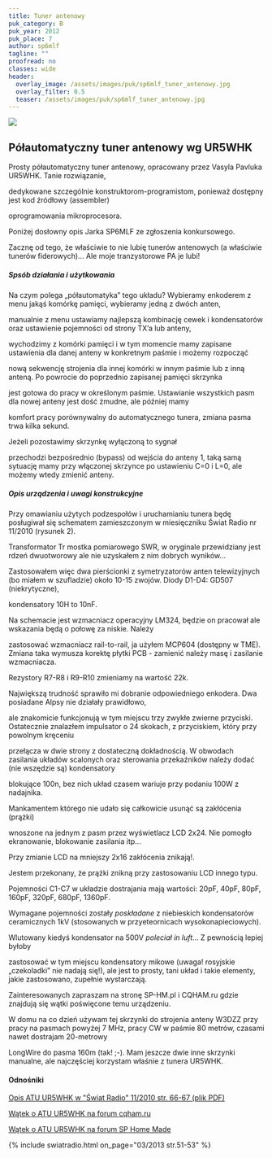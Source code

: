 ```yaml
---
title: Tuner antenowy
puk_category: B
puk_year: 2012
puk_place: 7
author: sp6mlf
tagline: ""
proofread: no
classes: wide
header:
  overlay_image: /assets/images/puk/sp6mlf_tuner_antenowy.jpg
  overlay_filter: 0.5
  teaser: /assets/images/puk/sp6mlf_tuner_antenowy.jpg
---
```






 



![](assets/data/img/projects/2012-7-0.jpg) 



Półautomatyczny tuner antenowy wg UR5WHK
----------------------------------------





 Prosty półautomatyczny tuner antenowy, opracowany przez Vasyla Pavluka UR5WHK. Tanie rozwiązanie,

 dedykowane szczególnie konstruktorom-programistom, ponieważ dostępny jest kod źródłowy (assembler)

 oprogramowania mikroprocesora.  


 Poniżej dosłowny opis Jarka SP6MLF ze zgłoszenia konkursowego.






Zacznę od tego, że właściwie to nie lubię tunerów antenowych (a właściwie tunerów fiderowych)... Ale moje tranzystorowe PA je lubi!




##### Spsób działania i użytkowania




Na czym polega „półautomatyka” tego układu? Wybieramy enkoderem z menu jakąś komórkę pamięci, wybieramy jedną z dwóch anten,

manualnie z menu ustawiamy najlepszą kombinację cewek i kondensatorów oraz ustawienie pojemności od strony TX’a lub anteny,

wychodzimy z komórki pamięci i w tym momencie mamy zapisane ustawienia dla danej anteny w konkretnym paśmie i możemy rozpocząć

nową sekwencję strojenia dla innej komórki w innym paśmie lub z inną anteną. Po powrocie do poprzednio zapisanej pamięci skrzynka

jest gotowa do pracy w określonym paśmie. Ustawianie wszystkich pasm dla nowej anteny jest dość żmudne, ale później mamy

komfort pracy porównywalny do automatycznego tunera, zmiana pasma trwa kilka sekund.






Jeżeli pozostawimy skrzynkę wyłączoną to sygnał

przechodzi bezpośrednio (bypass) od wejścia do anteny 1, taką samą sytuację mamy przy włączonej skrzynce po ustawieniu C=0 i L=0, ale możemy wtedy zmienić anteny.




##### Opis urządzenia i uwagi konstrukcyjne




 Przy omawianiu użytych podzespołów i uruchamianiu tunera będę posługiwał się schematem zamieszczonym w miesięczniku Świat Radio nr 11/2010 (rysunek 2).






 Transformator Tr mostka pomiarowego SWR, w oryginale przewidziany jest rdzeń dwuotworowy ale nie uzyskałem z nim dobrych wyników...

 Zastosowałem więc dwa pierścionki z symetryzatorów anten telewizyjnych (bo miałem w szufladzie) około 10-15 zwojów. Diody D1-D4: GD507 (niekrytyczne),

 kondensatory 10H to 10nF.






 Na schemacie jest wzmacniacz operacyjny LM324, będzie on pracował ale wskazania będą o połowę za niskie. Należy

 zastosować wzmacniacz rail-to-rail, ja użyłem MCP604 (dostępny w TME). Zmiana taka wymusza korektę płytki PCB - zamienić należy masę i zasilanie wzmacniacza.






 Rezystory R7-R8 i R9-R10 zmieniamy na wartość 22k.






 Największą trudność sprawiło mi dobranie odpowiedniego enkodera. Dwa posiadane Alpsy nie działały prawidłowo,

 ale znakomicie funkcjonują w tym miejscu trzy zwykłe zwierne przyciski. Ostatecznie znalazłem impulsator o 24 skokach, z przyciskiem, który przy powolnym kręceniu

 przełącza w dwie strony z dostateczną dokładnością. W obwodach zasilania układów scalonych oraz sterowania przekaźników należy dodać (nie wszędzie są) kondensatory

 blokujące 100n, bez nich układ czasem wariuje przy podaniu 100W z nadajnika.






 Mankamentem którego nie udało się całkowicie usunąć są zakłócenia (prążki)

 wnoszone na jednym z pasm przez wyświetlacz LCD 2x24. Nie pomogło ekranowanie, blokowanie zasilania itp...






 Przy zmianie LCD na mniejszy 2x16 zakłócenia znikają!.

 Jestem przekonany, że prążki znikną przy zastosowaniu LCD innego typu.






 Pojemności C1-C7 w układzie dostrajania mają wartości: 20pF, 40pF, 80pF, 160pF, 320pF, 680pF, 1360pF.

 Wymagane pojemności zostały *poskładane* z niebieskich kondensatorów ceramicznych 1kV (stosowanych w przyeteornicach wysokonapieciowych).

 Wlutowany kiedyś kondensator na 500V *poleciał in luft*... Z pewnością lepiej byłoby

 zastosować w tym miejscu kondensatory mikowe (uwaga! rosyjskie „czekoladki” nie nadają się!), ale jest to prosty, tani układ i takie elementy, jakie zastosowano, zupełnie wystarczają.






 Zainteresowanych zapraszam na stronę SP-HM.pl i CQHAM.ru gdzie znajdują się wątki poświęcone temu urządzeniu.






 W domu na co dzień używam tej skrzynki do strojenia anteny W3DZZ przy pracy na pasmach powyżej 7 MHz, pracy CW w paśmie 80 metrów, czasami nawet dostrajam 20-metrowy

 LongWire do pasma 160m (tak! ;-). Mam jeszcze dwie inne skrzynki manualne, ale najczęściej korzystam właśnie z tunera UR5WHK.







#### Odnośniki

[Opis ATU UR5WHK w "Świat Radio" 11/2010 str. 66-67 (plik PDF)](http://www.swiatradio.com.pl/virtual/modules.php?name=Downloads&d_op=getit&lid=30)

[Wątek o ATU UR5WHK na forum cqham.ru](http://www.cqham.ru/forum/showthread.php?4346-%C0%ED%F2%E5%ED%ED%FB%E9-%F2%FE%ED%E5%F0-WHK_AT1-%ED%E0-%C2%E0%F8-%F1%F3%E4)

[Wątek o ATU UR5WHK na forum SP Home Made](http://sp-hm.pl/thread-295.html)

 



{% include swiatradio.html on_page="03/2013 str.51-53" %}

 





 


